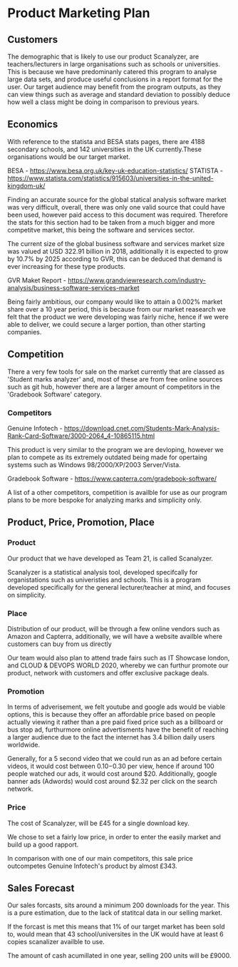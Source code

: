 # Product Marketing Plan


## Customers

The demographic that is likely to use our product Scanalyzer, are teachers/lecturers in large organisations such as schools or universities. 
This is because we have predominanly catered this program to analyse large data sets, and produce useful conclusions in a report format for the user.
Our target audience may benefit from the program outputs, as they can view things such as average and standard deviation to possibly deduce how well a class might be doing in
comparison to previous years.

## Economics

With reference to the statista and BESA stats pages, there are 4188 secondary schools, and 142 universities in the UK currently.These organisations 
would be our target market.

BESA - https://www.besa.org.uk/key-uk-education-statistics/
STATISTA - https://www.statista.com/statistics/915603/universities-in-the-united-kingdom-uk/

Finding an accurate source for the global statical analysis software market was very difficult, overall, there was only one valid source that could have been used, however paid
access to this document was required. Therefore the stats for this section had to be taken from a much bigger and more competitve market, this being the software and services 
sector.

The current size of the global business software and services market size was valued at USD 322.91 billion in 2018, additionally it is expected to grow by 10.7% by 2025 according
to GVR, this can be deduced that demand is ever increasing for these type products.

GVR Maket Report - https://www.grandviewresearch.com/industry-analysis/business-software-services-market

Being fairly ambitious, our company would like to attain a 0.002% market share over a 10 year period, this is because from our market reasearch we felt that the product we were
developing was fairly niche, hence if we were able to deliver, we could secure a larger portion, than other starting companies.


## Competition

There a very few tools for sale on the market currently that are classed as 'Student marks analyzer' and, most of these are from free online sources such as git hub,
however there are a larger amount of competitors in the 'Gradebook Software' category.

### Competitors

Genuine Infotech - https://download.cnet.com/Students-Mark-Analysis-Rank-Card-Software/3000-2064_4-10865115.html

This product is very similar to the program we are devloping, however we plan to compete as its extremely outdated being made for opertaing systems such as
Windows 98/2000/XP/2003 Server/Vista.

Gradebook Software - https://www.capterra.com/gradebook-software/

A list of a other competitors, competition is availble for use as our program plans to be more bespoke for analyzing marks and simplicity only. 

## Product, Price, Promotion, Place

### Product

Our product that we have developed as Team 21, is called Scanalyzer.

Scanalyzer is a statistical analysis tool, developed specifcally for organistations such as univeristies and schools. This is a program developed
specifically for the general lecturer/teacher at mind, and focuses on simplicity. 

### Place

Distribution of our product, will be through a few online vendors such as Amazon and Capterra, additionally, we will have a website availble where customers can buy from us directly

Our team would also plan to attend trade fairs such as IT Showcase london, and CLOUD & DEVOPS WORLD 2020, whereby we can furthur promote our product, network with customers and
offer exclusive package deals.


### Promotion

In terms of adverisement, we felt youtube and google ads would be viable options, this is because they offer an affordable price based on people actually viewing it rather
than a pre paid fixed price such as a billboard or bus stop ad, furthurmore online advertisments have the benefit of reaching a larger audience due to the fact the internet
has 3.4 billion daily users worldwide.

Generally, for a 5 second video that we could run as an ad before certain videos, it would
cost between $0.10-$0.30 per view, hence if around 100 people watched our ads, it would cost around $20. Additionally, google banner ads (Adwords) would cost around $2.32 
per click on the search network.

### Price

The cost of Scanalyzer, will be £45 for a single download key.

We chose to set a fairly low price, in order to enter the easily market and build up a good rapport.

In comparison with one of our main competitors, this sale price outcompetes Genuine Infotech's product by almost £343.


## Sales Forecast

Our sales forcasts, sits around a minimum 200 downloads for the year. This is a pure estimation, due to the lack of statitcal data in our selling market.

If the forcast is met this means that 1% of our target market has been sold to, would mean that 43 school/universites in the UK would have at least 6 copies scanalizer availble to use.

The amount of cash acumillated in one year, selling 200 units will be £9000.


